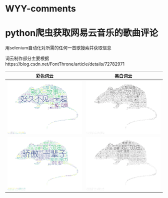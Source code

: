 # WYY-comments
 
python爬虫获取网易云音乐的歌曲评论
====
用selenium自动化对所需的任何一首歌搜索并获取信息<br>

词云制作部分主要根据https://blog.csdn.net/FontThrone/article/details/72782971 <br>


|彩色词云|黑白词云|
| :---: | :---: |
| ![云烟成雨](https://github.com/optipessimist/WYY-comments/raw/master/images/云烟成雨彩色.png)| ![云烟成雨](https://github.com/optipessimist/WYY-comments/raw/master/images/云烟成雨黑白.png)
| ![追梦赤子心](https://github.com/optipessimist/WYY-comments/raw/master/images/追梦赤子心彩色.png)| ![追梦赤子心](https://github.com/optipessimist/WYY-comments/raw/master/images/追梦赤子心黑白.png)




